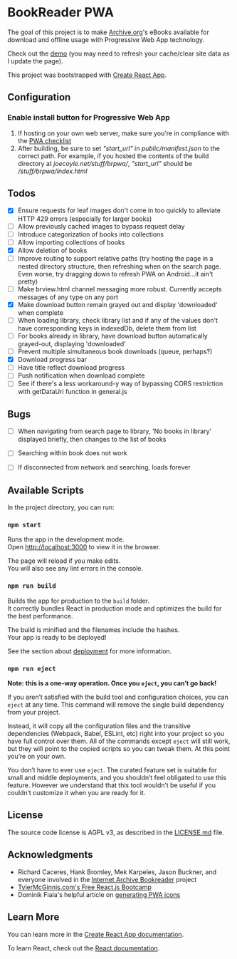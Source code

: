 # BookReader PWA

The goal of this project is to make [Archive.org](https://archive.org/)'s eBooks available for download and offline usage with Progressive Web App technology.

Check out the [demo](https://joecoyle.net/other/BookReaderPWA/) (you may need to refresh your cache/clear site data as I update the page).

This project was bootstrapped with [Create React App](https://github.com/facebook/create-react-app).


## Configuration

### Enable install button for Progressive Web App

1. If hosting on your own web server, make sure you're in compliance with the [PWA checklist](https://developers.google.com/web/progressive-web-apps/checklist)
2. After building, be sure to set *"start_url"* in *public/manifest.json* to the correct path. For example, if you hosted
the contents of the build directory at *joecoyle.net/stuff/brpwa/*, *"start_url"* should be */stuff/brpwa/index.html*


## Todos
- [x] Ensure requests for leaf images don't come in too quickly to alleviate HTTP 429 errors (especially for larger books)
- [ ] Allow previously cached images to bypass request delay
- [ ] Introduce categorization of books into collections
- [ ] Allow importing collections of books
- [x] Allow deletion of books
- [ ] Improve routing to support relative paths (try hosting the page in a nested directory structure, then refreshing when on the search page. Even worse, try dragging down to refresh PWA on Android...it ain't pretty)
- [ ] Make brview.html channel messaging more robust. Currently accepts messages of any type on any port
- [x] Make download button remain grayed out and display 'downloaded' when complete
- [ ] When loading library, check library list and if any of the values don't have corresponding keys in indexedDb, delete them from list
- [ ] For books already in library, have download button automatically grayed-out, displaying 'downloaded'
- [ ] Prevent multiple simultaneous book downloads (queue, perhaps?)
- [x] Download progress bar
- [ ] Have title reflect download progress
- [ ] Push notification when download complete
- [ ] See if there's a less workaround-y way of bypassing CORS restriction with getDataUri function in general.js

## Bugs
- [ ] When navigating from search page to library, 'No books in library' displayed briefly, then changes to the list of books
- [ ] Searching within book does not work
- [ ] If disconnected from network and searching, loads forever


## Available Scripts

In the project directory, you can run:

### `npm start`

Runs the app in the development mode.<br>
Open [http://localhost:3000](http://localhost:3000) to view it in the browser.

The page will reload if you make edits.<br>
You will also see any lint errors in the console.

### `npm run build`

Builds the app for production to the `build` folder.<br>
It correctly bundles React in production mode and optimizes the build for the best performance.

The build is minified and the filenames include the hashes.<br>
Your app is ready to be deployed!

See the section about [deployment](https://facebook.github.io/create-react-app/docs/deployment) for more information.

### `npm run eject`

**Note: this is a one-way operation. Once you `eject`, you can’t go back!**

If you aren’t satisfied with the build tool and configuration choices, you can `eject` at any time. This command will remove the single build dependency from your project.

Instead, it will copy all the configuration files and the transitive dependencies (Webpack, Babel, ESLint, etc) right into your project so you have full control over them. All of the commands except `eject` will still work, but they will point to the copied scripts so you can tweak them. At this point you’re on your own.

You don’t have to ever use `eject`. The curated feature set is suitable for small and middle deployments, and you shouldn’t feel obligated to use this feature. However we understand that this tool wouldn’t be useful if you couldn’t customize it when you are ready for it.


## License

The source code license is AGPL v3, as described in the [LICENSE.md](LICENSE.md) file.


## Acknowledgments

* Richard Caceres, Hank Bromley, Mek Karpeles, Jason Buckner, and everyone involved in the [Internet Archive Bookreader](https://openlibrary.org/dev/docs/bookreader) project
* [TylerMcGinnis.com's Free React.js Bootcamp](https://www.youtube.com/watch?v=8GXXGJRDMdQ)
* Dominik Fiala's helpful article on [generating PWA icons](https://dev.to/dominikfiala/hassle-free-pwa-icons-and-splash-screen-generation-3c24)


## Learn More

You can learn more in the [Create React App documentation](https://facebook.github.io/create-react-app/docs/getting-started).

To learn React, check out the [React documentation](https://reactjs.org/).
